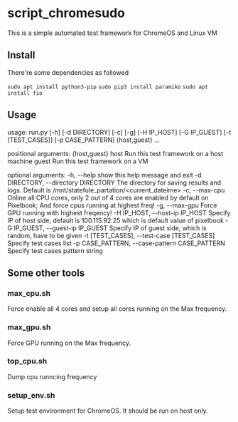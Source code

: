 # script_chromesudo
This is a simple automated test framework for ChromeOS and Linux VM

## Install
There're some dependencies as followed

`sudo apt install python3-pip`
`sudo pip3 install paramiko`
`sudo apt install fio`

## Usage
usage: run.py [-h] [-d DIRECTORY] [-c] [-g] [-H IP_HOST] [-G IP_GUEST]
              [-t [TEST_CASES]] [-p CASE_PATTERN]
              {host,guest} ...

positional arguments:
  {host,guest}
    host                Run this test framework on a host machine
    guest               Run this test framework on a VM

optional arguments:
  -h, --help            show this help message and exit
  -d DIRECTORY, --directory DIRECTORY
                        The directory for saving results and logs. Default is
                        /mnt/statefule_partation/<current_dateime>
  -c, --max-cpu         Online all CPU cores, only 2 out of 4 cores are
                        enabled by default on Pixelbook; And force cpus
                        running at highest freq!
  -g, --max-gpu         Force GPU running with highest freqency!
  -H IP_HOST, --host-ip IP_HOST
                        Specify IP of host side, default is 100.115.92.25
                        which is default value of pixelbook
  -G IP_GUEST, --guest-ip IP_GUEST
                        Specify IP of guest side, which is random, have to be
                        given
  -t [TEST_CASES], --test-case [TEST_CASES]
                        Specify test cases list
  -p CASE_PATTERN, --case-pattern CASE_PATTERN
                        Specify test cases pattern string
## Some other tools
### max_cpu.sh
Force enable all 4 cores and setup all cores running on the Max frequency.

### max_gpu.sh
Force GPU running on the Max frequency.

### top_cpu.sh
Dump cpu runncing frequency

### setup_env.sh
Setup test environment for ChromeOS. It should be run on host only.
